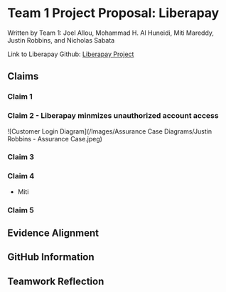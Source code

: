 # Team 1 Project Proposal: Liberapay

Written by Team 1:
Joel Allou, Mohammad H. Al Huneidi, Miti Mareddy, Justin Robbins, and Nicholas Sabata

Link to Liberapay Github: [Liberapay Project](https://github.com/liberapay/liberapay.com)

## Claims

### Claim 1

### Claim 2 - Liberapay minmizes unauthorized account access
![Customer Login Diagram](/Images/Assurance Case Diagrams/Justin Robbins - Assurance Case.jpeg)

### Claim 3

### Claim 4
- Miti
### Claim 5


## Evidence Alignment


## GitHub Information


## Teamwork Reflection
